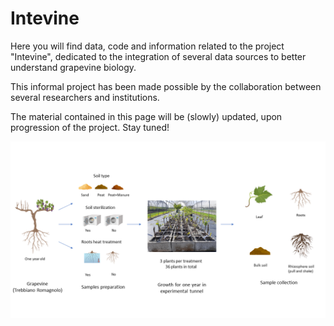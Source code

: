 # Intevine
Here you will find data, code and information related to the project "Intevine", dedicated to the integration of several data sources to better understand grapevine biology.

This informal project has been made possible by the collaboration between several researchers and institutions.

The material contained in this page will be (slowly) updated, upon progression of the project. Stay tuned!

![alt text](Https://github.com/genomeud/intevine/blob/main/experimental_setup.png)
